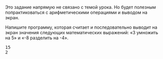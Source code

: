 
Это задание напрямую не связано с темой урока. Но будет полезным попрактиковаться с арифметическими операциями и выводом на экран.

Напишите программу, которая считает и последовательно выводит на экран значения следующих математических выражений: «3 умножить на 5» и «-8 разделить на -4».

<pre class='hexlet-basics-output'>
15
2
</pre>
